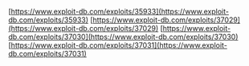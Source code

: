 [https://www.exploit-db.com/exploits/35933](https://www.exploit-db.com/exploits/35933)
[https://www.exploit-db.com/exploits/37029](https://www.exploit-db.com/exploits/37029)
[https://www.exploit-db.com/exploits/37030](https://www.exploit-db.com/exploits/37030)
[https://www.exploit-db.com/exploits/37031](https://www.exploit-db.com/exploits/37031)
